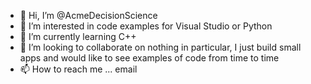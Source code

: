 - 👋 Hi, I’m @AcmeDecisionScience
- 👀 I’m interested in code examples for Visual Studio or Python
- 🌱 I’m currently learning C++
- 💞️ I’m looking to collaborate on nothing in particular, I just build small apps and would like to see examples of code from time to time
- 📫 How to reach me ... email

<!---
AcmeDecisionScience/AcmeDecisionScience is a ✨ special ✨ repository because its `README.md` (this file) appears on your GitHub profile.
You can click the Preview link to take a look at your changes.
--->
